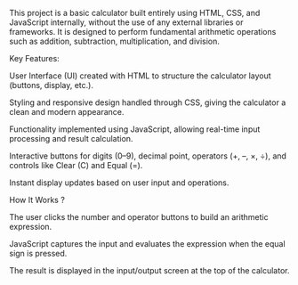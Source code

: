
This project is a basic calculator built entirely using HTML, CSS, and JavaScript internally, without the use of any external libraries or frameworks. It is designed to perform fundamental arithmetic operations such as addition, subtraction, multiplication, and division.


Key Features:

User Interface (UI) created with HTML to structure the calculator layout (buttons, display, etc.).

Styling and responsive design handled through CSS, giving the calculator a clean and modern appearance.

Functionality implemented using JavaScript, allowing real-time input processing and result calculation.

Interactive buttons for digits (0–9), decimal point, operators (+, –, ×, ÷), and controls like Clear (C) and Equal (=).

Instant display updates based on user input and operations.


How It Works ?

The user clicks the number and operator buttons to build an arithmetic expression.

JavaScript captures the input and evaluates the expression when the equal sign is pressed.

The result is displayed in the input/output screen at the top of the calculator.